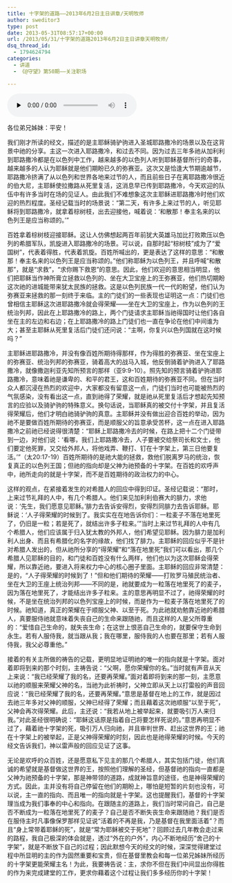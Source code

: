 ```yaml
---
title: 十字架的道路——2013年6月2日主日讲章/天明牧师
author: sweditor3
type: post
date: 2013-05-31T08:57:17+00:00
url: /2013/05/31/十字架的道路2013年6月2日主日讲章天明牧师/
dsq_thread_id:
  - 1794624794
categories:
  - 讲道
  - 《@守望》第50期——关注职场

---
```

<div id="c-8406" class="grandmp3">
  <audio src="https://t5.shwchurch.org/wp-content/uploads/2013/05/20130531165123754.mp3" controls false preload="none" autobuffer="false"></audio>
</div>

各位弟兄姊妹：平安！

我们刚才所读的经文，描述的是主耶稣骑驴驹进入圣城耶路撒冷的场景以及在这背景中祂的分享。主这一次进入耶路撒冷，和过去不同。因为过去三年多祂从加利利到耶路撒冷都是在以色列中工作，越来越多的以色列人听到耶稣基督所行的奇事，越来越多的人认为耶稣就是他们期盼已久的弥赛亚。这次又是恰逢大节期逾越节，耶路撒冷挤满了从以色列和世界各地来过节的人，而且前些日子在离耶路撒冷很近的伯大尼，主耶稣使拉撒路从死里复活，这消息早已传到耶路撒冷，今天欢迎的队伍中有许多当时在场的见证人。由此我们不难想象这次主耶稣进耶路撒冷时他们欢迎的热烈程度。圣经记载当时的场景说：“第二天，有许多上来过节的人，听见耶稣将到耶路撒冷，就拿着棕树枝，出去迎接他，喊着说：‘和散那！奉主名来的以色列王是应当称颂的。’”

百姓拿着棕树枝迎接耶稣。这让人仿佛想起两百年前犹大英雄马加比打败欺压以色列的希腊军队，凯旋进入耶路撒冷的场景。可以说，自那时起“棕树枝”成为了“爱国树”，代表着得胜，代表着凯旋。百姓所喊出的，更是表达了这样的意思：“和散那！奉主名来的以色列王是应当称颂的。”他们称耶稣为以色列王，并且呼喊“和散那”，就是“求救”，“求你赐下救恩”的意思。因此，他们欢迎的意思相当明显，他们把耶稣当作神所膏立拯救以色列的、坐在大卫宝座上的王弥赛亚，他们热切期盼这次祂的进城能带来犹太民族的拯救。这是以色列民族一代一代的盼望，他们认为弥赛亚来拯救的那一刻终于来临。主的门徒们的一些表现也证明这一点：门徒们也曾相信主耶稣这次进耶路撒冷就会得荣耀——坐在大卫的宝座上，作为以色列的王统治列邦，因此在上耶路撒冷的路上，两个门徒请求主耶稣当祂得国时让他们各自坐在主的左边和右边；在上耶路撒冷的路上门徒们也一直在争论在他们中间谁为大；甚至主耶稣从死里复活后门徒们还问说：“主啊，你复兴以色列国就在这时候吗？”

主耶稣进耶路撒冷，并没有像百姓所期待得那样，作为得胜的弥赛亚、坐在宝座上的弥赛亚、统治列邦的弥赛亚，骑着高大的战马入城，他反倒骑着驴驹进入了耶路撒冷，就像撒迦利亚先知所预言的那样（亚9:9-10）。照先知的预言骑着驴驹进耶路撒冷，意味着祂是谦卑的、和平的君王，这和百姓期待的弥赛亚不同。但在当时众人都沉浸在热烈的欢迎中，大家都没有留意这一点，门徒们当时也可能被热烈的气氛感染，没有看出这一点，直到祂得了荣耀，就是祂从死里复活后才想起先知预言的应验以及骑驴驹的特殊意义。换句话说，当耶稣真的被交付十字架，并且复活得荣耀后，他们才明白祂骑驴驹的真意。主耶稣并没有做出迎合百姓的举动，因为祂不是要做百姓所期待的弥赛亚，而是顺服父的旨意承受苦杯，这一点在进入耶路撒冷之前祂已经说得很清楚：“耶稣上耶路撒冷去的时候，在路上把十二个门徒带到一边，对他们说：‘看哪，我们上耶路撒冷去，人子要被交给祭司长和文士，他们要定他死罪，又交给外邦人，将他戏弄、鞭打、钉在十字架上，第三日他要复活。’”（太20:17-19）百姓所期待的是祂大能的拯救，救他们脱离罗马的统治，恢复真正的以色列王国；但祂的指向却是父神为祂预备的十字架。在百姓的欢呼声中，祂所走向的就是十字架，而不是百姓期待的政治权力的中心。

这样的观点，在紧接着发生的对希腊人的回应中得到印证。圣经记载说：“那时，上来过节礼拜的人中，有几个希腊人。他们来见加利利伯赛大的腓力，求他说：‘先生，我们愿意见耶稣。’腓力去告诉安得烈，安得烈同腓力去告诉耶稣。耶稣说：‘人子得荣耀的时候到了。我实实在在地告诉你们：一粒麦子不落在地里死了，仍旧是一粒；若是死了，就结出许多子粒来。’”当时上来过节礼拜的人中有几个希腊人，他们应该属于归入犹太教的外邦人，他们希望见耶稣。因为腓力是加利利人出身、而且有希腊化的名字的缘故，他们找了腓力。主耶稣的回应似乎不是针对希腊人发出的，但从祂所分享的“得荣耀”和“落在地里死”我们可以看出，那几个希腊人见耶稣的目的，和门徒和百姓没有什么两样，他们也以为这次耶稣会得荣耀，所以靠近祂，要进入将来权力中心的核心圈子里面。主耶稣的回应非常清楚：是的，“人子得荣耀的时候到了！”但和他们期待的荣耀——打败罗马殖民统治者、坐在大卫的王座上统治列邦——不同的是，祂就要成为一粒落在地里死了的麦子，因为落在地里死了，才能结出许多子粒来。主的意思再明显不过了，祂得荣耀的时候，不是坐在统治列邦的以色列宝座上的时候，而是作为一粒麦子落在地里死了的时候。祂知道，真正的荣耀在于顺服父神、以至于死。为此祂就劝勉靠近祂的希腊人，真要服侍祂就意味着失丧自己的生命来跟随祂，而且这样的人是父所尊重的：“爱惜自己生命的，就失丧生命；在这世上恨恶自己生命的，就要保守生命到永生。若有人服侍我，就当跟从我；我在哪里，服侍我的人也要在那里；若有人服侍我，我父必尊重他。”

接着的有关主所做的祷告的记载，更明显地证明祂的唯一的指向就是十字架。面对着即将到来的那个时刻，主祷告说：“父啊，愿你荣耀你的名。”当时就有声音从天上来说：“我已经荣耀了我的名，还要再荣耀。”面对着即将到来的那一刻，主愿意以祂的顺服来荣耀父神的名，当祂为此祈祷时，父神立即从天上以打雷般的声音回应说：“我已经荣耀了我的名，还要再荣耀。”意思是基督在地上的工作，就是因过去祂三年多对父神的顺服，父神已经得了荣耀；而且藉着这次祂顺服“以至于死”，父神会再次得荣耀。此后，主还说：“我若从地上被举起来，就要吸引万人来归我。”对此圣经很明确说：“耶稣这话原是指着自己将要怎样死说的。”意思再明显不过了，藉着祂十字架的死，吸引万人归向祂，并且审判世界、赶出这世界的王；祂在十字架上的被举起，正是父神得荣耀的时刻，因此也是祂得荣耀的时候。今天的经文告诉我们，神以雷声般的回应见证了这事。

无论是欢呼的众百姓，还是愿意私下见主的那几个希腊人，其实包括门徒，他们真诚的希望就是基督做这世界的王，按照他们理解的圣经，但基督祂的指向一直都是父神为祂预备的十字架，那是神带领的道路，成就神旨意的途径，也是神得荣耀的方式。因此，主并没有将自己停留在他们的期盼上，哪怕是短暂的片刻也没有，可以说，主一直的指向、而且唯一的指向就是十字架。这也提醒我们，基督的十字架理当成为我们事奉的中心和指向。在跟随主的道路上，我们当时常问自己，自己是否不断成为一粒落在地里死了的麦子？自己是否不断失丧生命来跟随祂？我们是否在服侍主时凡事像保罗那样见证说“活着的不再是我，乃是基督在我里面活着”？而且“身上常带着耶稣的死”，就是“常为耶稣被交于死地”？回顾过去几年教会走过来的路程，我自己极深的体会就是，透过“外在的户外”，内心不断地经历“舍己的十字架”，就是不断放下自己的过程；因此默想今天的经文的时候，深深觉得建堂过程中所显明的主的作为固然重要和宝贵，但在基督里教会和每一位弟兄姊妹所经历的十字架更能荣耀主名！为此，我要祷告说：主，求你不但在我们中间显出你得胜的作为来完成建堂的工作，更求你藉着这个过程让我们多多经历你的十字架！